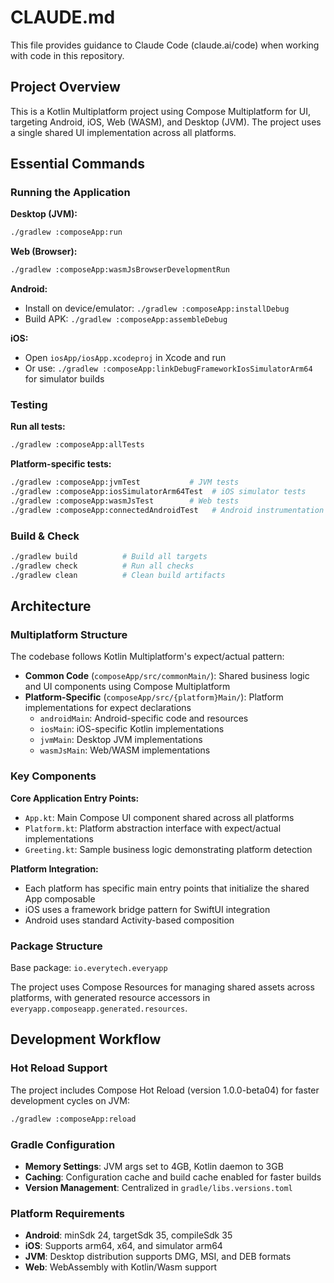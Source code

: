 # CLAUDE.md

This file provides guidance to Claude Code (claude.ai/code) when working with code in this repository.

## Project Overview

This is a Kotlin Multiplatform project using Compose Multiplatform for UI, targeting Android, iOS, Web (WASM), and Desktop (JVM). The project uses a single shared UI implementation across all platforms.

## Essential Commands

### Running the Application

**Desktop (JVM):**
```bash
./gradlew :composeApp:run
```

**Web (Browser):**
```bash
./gradlew :composeApp:wasmJsBrowserDevelopmentRun
```

**Android:**
- Install on device/emulator: `./gradlew :composeApp:installDebug`
- Build APK: `./gradlew :composeApp:assembleDebug`

**iOS:**
- Open `iosApp/iosApp.xcodeproj` in Xcode and run
- Or use: `./gradlew :composeApp:linkDebugFrameworkIosSimulatorArm64` for simulator builds

### Testing

**Run all tests:**
```bash
./gradlew :composeApp:allTests
```

**Platform-specific tests:**
```bash
./gradlew :composeApp:jvmTest           # JVM tests
./gradlew :composeApp:iosSimulatorArm64Test  # iOS simulator tests
./gradlew :composeApp:wasmJsTest        # Web tests
./gradlew :composeApp:connectedAndroidTest   # Android instrumentation tests
```

### Build & Check

```bash
./gradlew build          # Build all targets
./gradlew check          # Run all checks
./gradlew clean          # Clean build artifacts
```

## Architecture

### Multiplatform Structure

The codebase follows Kotlin Multiplatform's expect/actual pattern:

- **Common Code** (`composeApp/src/commonMain/`): Shared business logic and UI components using Compose Multiplatform
- **Platform-Specific** (`composeApp/src/{platform}Main/`): Platform implementations for expect declarations
  - `androidMain`: Android-specific code and resources
  - `iosMain`: iOS-specific Kotlin implementations
  - `jvmMain`: Desktop JVM implementations
  - `wasmJsMain`: Web/WASM implementations

### Key Components

**Core Application Entry Points:**
- `App.kt`: Main Compose UI component shared across all platforms
- `Platform.kt`: Platform abstraction interface with expect/actual implementations
- `Greeting.kt`: Sample business logic demonstrating platform detection

**Platform Integration:**
- Each platform has specific main entry points that initialize the shared App composable
- iOS uses a framework bridge pattern for SwiftUI integration
- Android uses standard Activity-based composition

### Package Structure

Base package: `io.everytech.everyapp`

The project uses Compose Resources for managing shared assets across platforms, with generated resource accessors in `everyapp.composeapp.generated.resources`.

## Development Workflow

### Hot Reload Support

The project includes Compose Hot Reload (version 1.0.0-beta04) for faster development cycles on JVM:
```bash
./gradlew :composeApp:reload
```

### Gradle Configuration

- **Memory Settings**: JVM args set to 4GB, Kotlin daemon to 3GB
- **Caching**: Configuration cache and build cache enabled for faster builds
- **Version Management**: Centralized in `gradle/libs.versions.toml`

### Platform Requirements

- **Android**: minSdk 24, targetSdk 35, compileSdk 35
- **iOS**: Supports arm64, x64, and simulator arm64
- **JVM**: Desktop distribution supports DMG, MSI, and DEB formats
- **Web**: WebAssembly with Kotlin/Wasm support